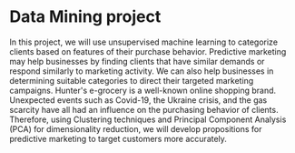 # Data Mining project
In this project, we will use unsupervised machine learning to categorize clients
based on features of their purchase behavior. Predictive marketing may help
businesses by finding clients that have similar demands or respond similarly to
marketing activity. We can also help businesses in determining suitable categories
to direct their targeted marketing campaigns.
Hunter's e-grocery is a well-known online shopping brand. Unexpected events such
as Covid-19, the Ukraine crisis, and the gas scarcity have all had an influence on
the purchasing behavior of clients. Therefore, using Clustering techniques and
Principal Component Analysis (PCA) for dimensionality reduction, we will
develop propositions for predictive marketing to target customers more accurately.
